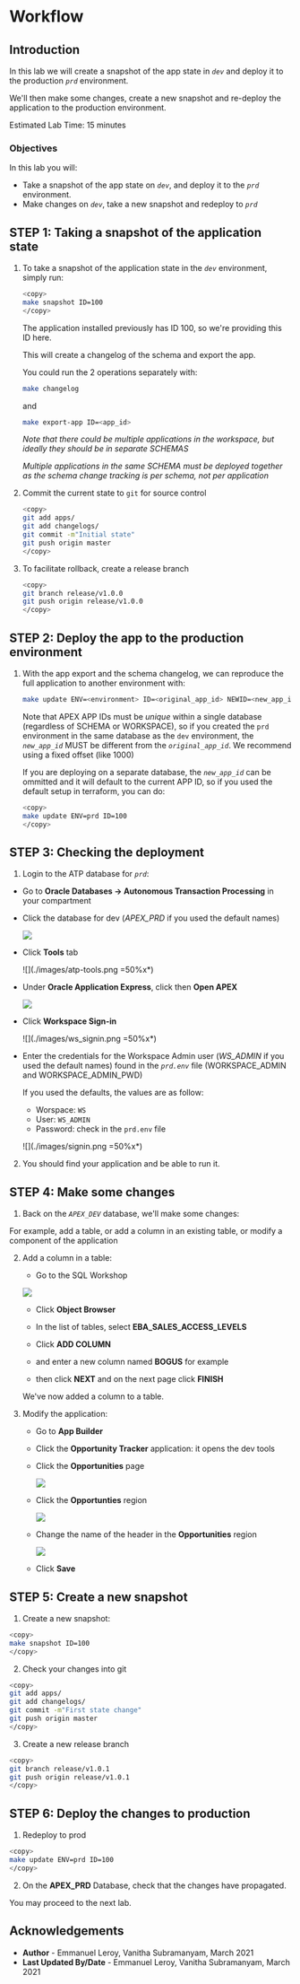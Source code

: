 # Workflow

## Introduction

In this lab we will create a snapshot of the app state in *`dev`* and deploy it to the production *`prd`* environment.

We'll then make some changes, create a new snapshot and re-deploy the application to the production environment.

Estimated Lab Time: 15 minutes

### Objectives

In this lab you will:

- Take a snapshot of the app state on *`dev`*, and deploy it to the *`prd`* environment.
- Make changes on *`dev`*, take a new snapshot and redeploy to *`prd`*

## **STEP 1:** Taking a snapshot of the application state

1. To take a snapshot of the application state in the *`dev`* environment, simply run:

    ```bash
    <copy>
    make snapshot ID=100
    </copy>
    ```

    The application installed previously has ID 100, so we're providing this ID here.

    This will create a changelog of the schema and export the app.

    You could run the 2 operations separately with:

    ```bash
    make changelog
    ```

    and

    ```bash
    make export-app ID=<app_id>
    ```

    *Note that there could be multiple applications in the workspace, but ideally they should be in separate SCHEMAS*

    *Multiple applications in the same SCHEMA must be deployed together as the schema change tracking is per schema, not per application*

2. Commit the current state to `git` for source control

    ```bash
    <copy>
    git add apps/
    git add changelogs/
    git commit -m"Initial state"
    git push origin master
    </copy>
    ```

3. To facilitate rollback, create a release branch

    ```bash
    <copy>
    git branch release/v1.0.0
    git push origin release/v1.0.0
    </copy>
    ```

## **STEP 2:** Deploy the app to the production environment

1. With the app export and the schema changelog, we can reproduce the full application to another environment with:

    ```bash
    make update ENV=<environment> ID=<original_app_id> NEWID=<new_app_id> 
    ```

    Note that APEX APP IDs must be *unique* within a single database (regardless of SCHEMA or WORKSPACE), so if you created the `prd` environment in the same database as the `dev` environment, the *`new_app_id`* MUST be different from the *`original_app_id`*. We recommend using a fixed offset (like 1000)

    If you are deploying on a separate database, the *`new_app_id`* can be ommitted and it will default to the current APP ID, so if you used the default setup in terraform, you can do:

    ```bash
    <copy>
    make update ENV=prd ID=100
    </copy>
    ```

## **STEP 3:** Checking the deployment

1. Login to the ATP database for *`prd`*: 

  - Go to **Oracle Databases -> Autonomous Transaction Processing** in your compartment
  - Click the database for dev (*APEX_PRD* if you used the default names)

    ![](./images/db-list-prd.png)

  - Click **Tools** tab 

    ![](./images/atp-tools.png =50%x*)

  - Under **Oracle Application Express**, click then **Open APEX**

    ![](./images/open-apex.png)

  - Click **Workspace Sign-in**

    ![](./images/ws_signin.png =50%x*)

  - Enter the credentials for the Workspace Admin user (*WS_ADMIN* if you used the default names) found in the *`prd.env`* file (WORKSPACE_ADMIN and WORKSPACE_ADMIN_PWD)

    If you used the defaults, the values are as follow:
    - Worspace: `WS`
    - User: `WS_ADMIN`
    - Password: check in the `prd.env` file

    ![](./images/signin.png =50%x*)

2. You should find your application and be able to run it.

## **STEP 4:** Make some changes

1. Back on the *`APEX_DEV`* database, we'll make some changes:

  For example, add a table, or add a column in an existing table, or modify a component of the application

2. Add a column in a table:

    - Go to the SQL Workshop

    ![](./images/sql-workshop.png)

    - Click **Object Browser**

    - In the list of tables, select **EBA\_SALES\_ACCESS\_LEVELS**

    - Click **ADD COLUMN**

    - and enter a new column named **BOGUS** for example

    - then click **NEXT** and on the next page click **FINISH**

    We've now added a column to a table.

3. Modify the application:

    - Go to **App Builder**

    - Click the **Opportunity Tracker** application: it opens the dev tools

    - Click the **Opportunities** page

        ![](./images/opp-tracker-pages.png)

    - Click the **Opportunties** region

        ![](./images/opp-region.png)

    - Change the name of the header in the **Opportunities** region

        ![](./images/opp-change.png)

    - Click **Save**

## **STEP 5:** Create a new snapshot

1. Create a new snapshot:

  ```bash
  <copy>
  make snapshot ID=100
  </copy>
  ```

2. Check your changes into git

  ```bash
  <copy>
  git add apps/
  git add changelogs/
  git commit -m"First state change"
  git push origin master
  </copy>
  ```

3. Create a new release branch

  ```bash
  <copy>
  git branch release/v1.0.1
  git push origin release/v1.0.1
  </copy>
  ```

## **STEP 6:** Deploy the changes to production

1. Redeploy to prod

  ```bash
  <copy>
  make update ENV=prd ID=100
  </copy>
  ```

2. On the **APEX_PRD** Database, check that the changes have propagated.


You may proceed to the next lab.

## Acknowledgements

 - **Author** - Emmanuel Leroy, Vanitha Subramanyam, March 2021
 - **Last Updated By/Date** - Emmanuel Leroy, Vanitha Subramanyam, March 2021

